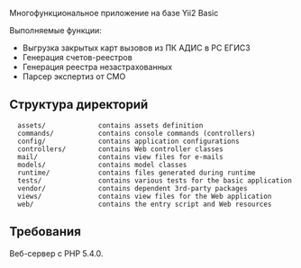 Многофункциональное приложение на базе Yii2 Basic

Выполняемые функции:
- Выгрузка закрытых карт вызовов из ПК АДИС в РС ЕГИСЗ
- Генерация счетов-реестров
- Генерация реестра незастрахованных
- Парсер экспертиз от СМО




Структура директорий
-------------------

      assets/             contains assets definition
      commands/           contains console commands (controllers)
      config/             contains application configurations
      controllers/        contains Web controller classes
      mail/               contains view files for e-mails
      models/             contains model classes
      runtime/            contains files generated during runtime
      tests/              contains various tests for the basic application
      vendor/             contains dependent 3rd-party packages
      views/              contains view files for the Web application
      web/                contains the entry script and Web resources



Требования
------------

Веб-сервер с PHP 5.4.0.
